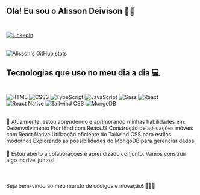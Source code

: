 ## Olá! Eu sou o Alisson Deivison 🖖🏻</br></br>


[![Linkedin](https://img.shields.io/badge/LinkedIn-0077B5?style=for-the-badge&logo=linkedin&logoColor=white)](https://www.linkedin.com/in/alisson-deivison-52204588/)</br></br>

![Alisson's GitHub stats](https://github-readme-stats.vercel.app/api?username=AlissonDeivison&show_icons=true&theme=onedark)


 
## Tecnologias que uso no meu dia a dia 💻

<div style="display:inline_block"><br/>
    <img alt="HTML" src="https://img.shields.io/badge/HTML5-E34F26?style=for-the-badge&logo=html5&logoColor=white">
    <img alt="CSS3" src="https://img.shields.io/badge/CSS3-1572B6?style=for-the-badge&logo=css3&logoColor=white">
    <img alt="TypeScript" src="https://img.shields.io/badge/TypeScript-007ACC?style=for-the-badge&logo=typescript&logoColor=white">
    <img alt="JavaScript" src="https://img.shields.io/badge/JavaScript-323330?style=for-the-badge&logo=javascript&logoColor=F7DF1E">
    <img alt="Sass" src="https://img.shields.io/badge/Sass-CC6699?style=for-the-badge&logo=sass&logoColor=white">
    <img alt="React" src="https://img.shields.io/badge/React-20232A?style=for-the-badge&logo=react&logoColor=61DAFB">
    <img alt="React Native" src="https://img.shields.io/badge/React_Native-20232A?style=for-the-badge&logo=react&logoColor=61DAFB">
    <img alt="Tailwind CSS" src="https://img.shields.io/badge/Tailwind_CSS-38B2AC?style=for-the-badge&logo=tailwind-css&logoColor=white">
    <img alt="MongoDB" src="https://img.shields.io/badge/MongoDB-4EA94B?style=for-the-badge&logo=mongodb&logoColor=white">
</div></br>

🌱 Atualmente, estou aprendendo e aprimorando minhas habilidades em:
Desenvolvimento FrontEnd com ReactJS
Construção de aplicações móveis com React Native
Utilização eficiente do Tailwind CSS para estilos modernos
Explorando as possibilidades do MongoDB para gerenciar dados<br/><br/>
🤝 Estou aberto a colaborações e aprendizado conjunto. Vamos construir algo incrível juntos!<br/><br/><br/><br/>
Seja bem-vindo ao meu mundo de códigos e inovação! 🚀👨‍💻
